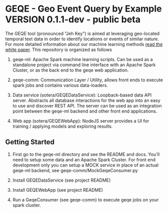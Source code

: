 # GEQE - Geo Event Query by Example  VERSION 0.1.1-dev - public beta

The GEQE tool (pronounced "Jeh Key") is aimed at leveraging geo-located temporal text data in order to identify locations or events of similar nature.   For more detailed information about our machine learning methods [read the white paper](https://github.com/Sotera/GEQE/blob/master/geqe-ml/docs/geqe-white-paper.pdf). This repository is organized as follows

1.  geqe-ml:  Apache Spark machine learning scripts.  Can be used as a standalone project via command line interface with an Apache Spark Cluster, or as the back end to the geqe web application.

1. geqe-comm:  Communication Layer / Utility, allows front ends to execute spark jobs and contains various data-loaders.

1.  Data service (sotera/GEQEDataService):  Loopback-based data API server.  Abstracts all database interactions for the web app into an easy to use and discover REST API.  The server can be used as an integration point between the geqe-ml backend and other front end applications.

1.  Web app (sotera/GEQEWebApp):  NodeJS server provides a UI for training / applying models and exploring results.  


## Getting Started

1. First go to the geqe-ml directory and see the README and docs.  You'll need to setup some data and an Apache Spark Cluster.  For front end development only you can setup a MOCK service in place of an actual geqe-ml backend, see geqe-comm/MockGeqeConsumer.py

1.  Install GEQEDataService (see project README)

1.  Install GEQEWebApp (see project README)

1.  Run a GeqeConsumer (see geqe-comm) to execute geqe jobs on your spark cluster.
